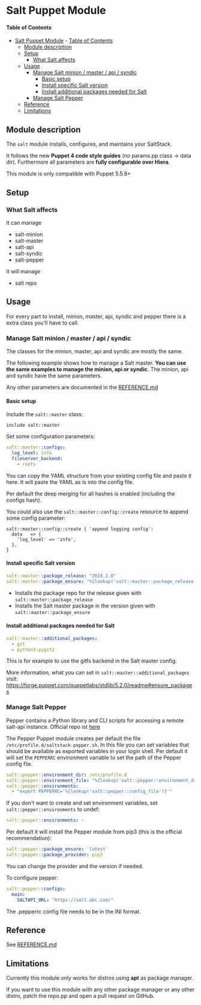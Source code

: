 # Salt Puppet Module

#### Table of Contents

- [Salt Puppet Module](#salt-puppet-module)
      - [Table of Contents](#table-of-contents)
  - [Module description](#module-description)
  - [Setup](#setup)
    - [What Salt affects](#what-salt-affects)
  - [Usage](#usage)
    - [Manage Salt minion / master / api / syndic](#manage-salt-minion--master--api--syndic)
      - [Basic setup](#basic-setup)
      - [Install specific Salt version](#install-specific-salt-version)
      - [Install additional packages needed for Salt](#install-additional-packages-needed-for-salt)
    - [Manage Salt Pepper](#manage-salt-pepper)
  - [Reference](#reference)
  - [Limitations](#limitations)

## Module description

The `salt` module installs, configures, and maintains your SaltStack.

It follows the new **Puppet 4 code style guides** (no params.pp class -> data dir). Furthermore all parameters are **fully configurable over Hiera**.

This module is only compatible with Puppet 5.5.8+

## Setup

### What Salt affects

It can manage
* salt-minion
* salt-master
* salt-api
* salt-syndic
* salt-pepper

It will manage
* salt repo

## Usage

For every part to install, minion, master, api, syndic and pepper there is a extra class you'll have to call.

### Manage Salt minion / master / api / syndic

The classes for the minion, master, api and syndic are mostly the same.

The following example shows how to manage a Salt master. **You can use the same examples to manage the minion, api or syndic.** The minion, api and syndic have the same parameters.

Any other parameters are documented in the [REFERENCE.md](REFERENCE.md)

#### Basic setup

Include the `salt::master` class:
```puppet
include salt::master
```

Set some configuration parameters:
```yaml
salt::master::configs:
  log_level: info
  fileserver_backend:
    - roots
```
You can copy the YAML structure from your existing config file and paste it here. It will paste the YAML as is into the config file.

Per default the deep merging for all hashes is enabled (including the configs hash).

You could also use the `salt::master::config::create` resource to append some config parameter:
```puppet
salt::master::config::create { 'append logging config':
  data   => {
    'log_level' => 'info',
  },
}
```

#### Install specific Salt version

```yaml
salt::master::package_release: "2019.2.0"
salt::master::package_ensure: "%{lookup('salt::master::package_release')}+ds-1"
```
* Installs the package repo for the release given with `salt::master::package_release`
* Installs the Salt master package in the version given with `salt::master::package_ensure`


#### Install additional packages needed for Salt

```yaml
salt::master::additional_packages:
  - git
  - python3-pygit2
```
This is for example to use the gitfs backend in the Salt master config.

More information, what you can set in `salt::master::additional_packages` visit: https://forge.puppet.com/puppetlabs/stdlib/5.2.0/readme#ensure_packages


### Manage Salt Pepper

Pepper contains a Python library and CLI scripts for accessing a remote salt-api instance. Official repo ist [here](https://github.com/saltstack/pepper)

The Pepper Puppet module creates per default the file `/etc/profile.d/saltstack-pepper.sh`. In this file you can set variables that should be available as exported variables in your login shell. Per default it will set the `PEPPERRC` environment variable to set the path of the Pepper config file.
```yaml
salt::pepper::environment_dir: /etc/profile.d
salt::pepper::environment_file: "%{lookup('salt::pepper::environment_dir')}/saltstack-pepper.sh"
salt::pepper::environments:
  - "export PEPPERRC='%{lookup('salt::pepper::config_file')}'"
```

If you don't want to create and set environment variables, set `salt::pepper::environments` to undef:
```yaml
salt::pepper::environments: ~
```

Per default it will install the Pepper module from pip3 (this is the official recommendation):
```yaml
salt::pepper::package_ensure: 'latest'
salt::pepper::package_provider: pip3
```
You can change the provider and the version if needed.

To configure pepper:
```yaml
salt::pepper::configs:
  main:
    SALTAPI_URL: "https://salt.abc.com/"
```
The .pepperrc config file needs to be in the INI format.

## Reference
See [REFERENCE.md](REFERENCE.md)

## Limitations

Currently this module only works for distros using **apt** as package manager.

If you want to use this module with any other package manager or any other distro, patch the repo.pp and open a pull request on GitHub.
